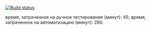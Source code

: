 [![Build status](https://ci.appveyor.com/api/projects/status/b3ptnex6n2uej0g3?svg=true)](https://ci.appveyor.com/project/Nastysshaaa/hw2-3-patterns-task-2)

время, затраченное на ручное тестирование (минут): 45;
время, затраченное на автоматизацию (минут): 280.